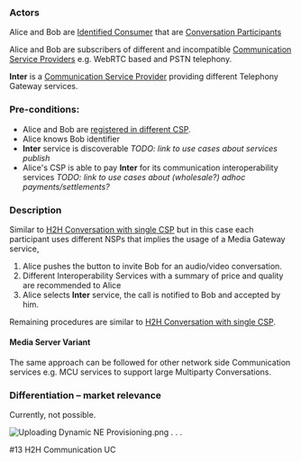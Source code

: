 ### Actors

Alice and Bob are [Identified Consumer](https://github.com/reTHINK-project/use-cases/blob/master/docs/D1.1/business-models/business-roles.md#identified-service-consumer) that are [Conversation Participants](https://github.com/reTHINK-project/use-cases/blob/master/docs/D1.1/business-models/business-roles.md#conversation--communication-participant)

Alice and Bob are subscribers of different and incompatible [Communication Service Providers](https://github.com/reTHINK-project/use-cases/blob/master/docs/D1.1/business-models/business-roles.md#communication-service-provider)  e.g. WebRTC based and PSTN telephony.

**Inter** is a [Communication Service Provider](https://github.com/reTHINK-project/use-cases/blob/master/docs/D1.1/business-models/business-roles.md#communication-service-provider) providing different Telephony Gateway services.
### Pre-conditions:
- Alice and Bob are [registered in different CSP](https://github.com/reTHINK-project/use-cases/blob/master/docs/User%20Authentication%20and%20Registration.md).
- Alice knows Bob identifier
- **Inter** service is discoverable _TODO: link to use cases about services publish_
- Alice's CSP is able to pay **Inter** for its communication interoperability services _TODO: link to use cases about (wholesale?) adhoc payments/settlements?_
### Description

Similar to [H2H Conversation with single CSP](https://github.com/reTHINK-project/use-cases/blob/master/docs/H2H%20Conversation%20with%20single%20CSP.md) but in this case each participant uses different NSPs that implies the usage of a Media Gateway service, 
1. Alice pushes the button to invite Bob for an audio/video conversation.
2. Different Interoperability Services with a summary of price and quality are recommended to Alice
3. Alice selects **Inter** service, the call is notified to Bob and accepted by him.

Remaining procedures are similar to [H2H Conversation with single CSP](https://github.com/reTHINK-project/use-cases/blob/master/docs/H2H%20Conversation%20with%20single%20CSP.md).
#### Media Server Variant

The same approach can be followed for other network side Communication services e.g. MCU services to support large Multiparty Conversations.
### Differentiation – market relevance

Currently, not possible.

![Uploading Dynamic NE Provisioning.png . . .]()

#13 H2H Communication UC
